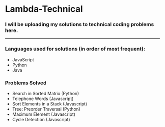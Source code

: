 # Lambda-Technical
### I will be uploading my solutions to technical coding problems here.

---
### Languages used for solutions (in order of most frequent):
- JavaScript
- Python
- Java

### Problems Solved
- Search in Sorted Matrix (Python)
- Telephone Words (Javascript)
- Sort Elements in a Stack (Javascript)
- Tree: Preorder Traversal (Python)
- Maximum Element (Javascript)
- Cycle Detection (Javascript)